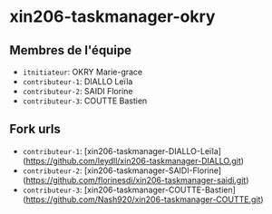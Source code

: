 # xin206-taskmanager-okry
## Membres de l'équipe
- `itnitiateur`: OKRY Marie-grace
- `contributeur-1`: DIALLO Leïla
- `contributeur-2`: SAIDI Florine 
- `contributeur-3`: COUTTE Bastien

## Fork urls
- `contributeur-1`: [xin206-taskmanager-DIALLO-Leïla] (https://github.com/leydll/xin206-taskmanager-DIALLO.git)
- `contributeur-2`: [xin206-taskmanager-SAIDI-Florine] (https://github.com/florinesdi/xin206-taskmanager-saidi.git)
- `contributeur-3`: [xin206-taskmanager-COUTTE-Bastien] (https://github.com/Nash920/xin206-taskmanager-COUTTE.git)
